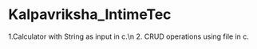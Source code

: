 # Kalpavriksha_IntimeTec
1.Calculator with String as input in c.\n
2. CRUD operations using file in c.
